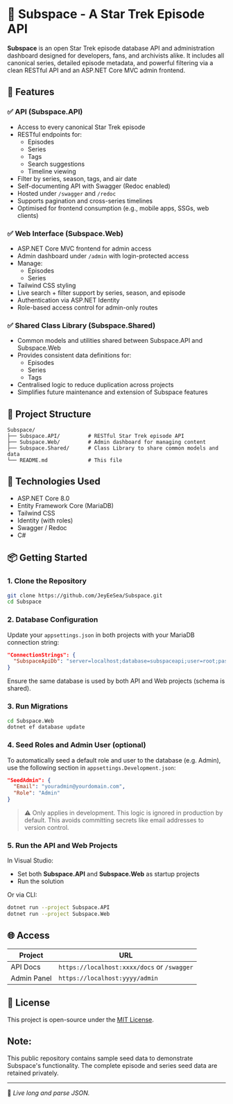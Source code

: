 # 🖖 Subspace - A Star Trek Episode API

**Subspace** is an open Star Trek episode database API and administration dashboard designed for developers, fans, and archivists alike. It includes all canonical series, detailed episode metadata, and powerful filtering via a clean RESTful API and an ASP.NET Core MVC admin frontend.

## 🚀 Features

### ✅ API (Subspace.API)
- Access to every canonical Star Trek episode
- RESTful endpoints for:
  - Episodes
  - Series
  - Tags
  - Search suggestions
  - Timeline viewing
- Filter by series, season, tags, and air date
- Self-documenting API with Swagger (Redoc enabled)
- Hosted under `/swagger` and `/redoc`
- Supports pagination and cross-series timelines
- Optimised for frontend consumption (e.g., mobile apps, SSGs, web clients)

### ✅ Web Interface (Subspace.Web)
- ASP.NET Core MVC frontend for admin access
- Admin dashboard under `/admin` with login-protected access
- Manage:
  - Episodes
  - Series
- Tailwind CSS styling
- Live search + filter support by series, season, and episode
- Authentication via ASP.NET Identity
- Role-based access control for admin-only routes

### ✅ Shared Class Library (Subspace.Shared)
- Common models and utilities shared between Subspace.API and Subspace.Web
- Provides consistent data definitions for:
  - Episodes
  - Series
  - Tags
- Centralised logic to reduce duplication across projects
- Simplifies future maintenance and extension of Subspace features

## 📁 Project Structure

```
Subspace/
├── Subspace.API/         # RESTful Star Trek episode API
├── Subspace.Web/         # Admin dashboard for managing content
├── Subspace.Shared/      # Class Library to share common models and data
└── README.md             # This file
```

## 🔧 Technologies Used

- ASP.NET Core 8.0
- Entity Framework Core (MariaDB)
- Tailwind CSS
- Identity (with roles)
- Swagger / Redoc
- C#

## 📦 Getting Started

### 1. Clone the Repository
```bash
git clone https://github.com/JeyEeSea/Subspace.git
cd Subspace
```

### 2. Database Configuration
Update your `appsettings.json` in both projects with your MariaDB connection string:

```json
"ConnectionStrings": {
  "SubspaceApiDb": "server=localhost;database=subspaceapi;user=root;password=yourpassword;"
}
```

Ensure the same database is used by both API and Web projects (schema is shared).

### 3. Run Migrations
```bash
cd Subspace.Web
dotnet ef database update
```

### 4. Seed Roles and Admin User (optional)

To automatically seed a default role and user to the database (e.g. Admin), use the following section in `appsettings.Development.json`:

```json
"SeedAdmin": {
  "Email": "youradmin@yourdomain.com",
  "Role": "Admin"
}
```

> ⚠️ Only applies in development. This logic is ignored in production by default.
> This avoids committing secrets like email addresses to version control.

### 5. Run the API and Web Projects
In Visual Studio:
- Set both **Subspace.API** and **Subspace.Web** as startup projects
- Run the solution

Or via CLI:
```bash
dotnet run --project Subspace.API
dotnet run --project Subspace.Web
```

## 🌐 Access

| Project       | URL                         |
|---------------|------------------------------|
| API Docs      | `https://localhost:xxxx/docs` or `/swagger` |
| Admin Panel   | `https://localhost:yyyy/admin`             |

## 📜 License

This project is open-source under the [MIT License](LICENSE).

## Note:
This public repository contains sample seed data to demonstrate Subspace's functionality.
The complete episode and series seed data are retained privately.

---

🖖 *Live long and parse JSON.*
